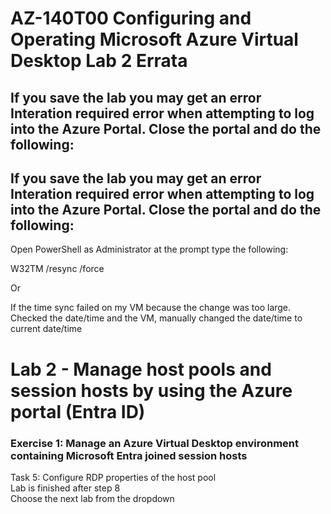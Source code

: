 # AZ-140T00 Configuring and Operating Microsoft Azure Virtual Desktop Lab 2 Errata

## If you save the lab you may get an error Interation required error when attempting to log into the Azure Portal.  Close the portal and do the following:

## If you save the lab you may get an error Interation required error when attempting to log into the Azure Portal.  Close the portal and do the following:

Open PowerShell as Administrator at the prompt type the following: <br>

W32TM /resync /force  <br>

Or  <br>

If the time sync failed on my VM because the change was too large.  Checked the date/time and the VM, manually changed the date/time to current date/time  <br>

# Lab 2 - Manage host pools and session hosts by using the Azure portal (Entra ID)

### Exercise 1: Manage an Azure Virtual Desktop environment containing Microsoft Entra joined session hosts

Task 5: Configure RDP properties of the host pool <br>
Lab is finished after step 8 <br>
Choose the next lab from the dropdown <br>
